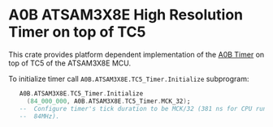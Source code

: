 # A0B ATSAM3X8E High Resolution Timer on top of TC5

This crate provides platform dependent implementation of the [A0B Timer](https://github.com/godunko/a0b-timer) on top of TC5 of the ATSAM3X8E MCU.

To initialize timer call `A0B.ATSAM3X8E.TC5_Timer.Initialize` subprogram:

```ada
   A0B.ATSAM3X8E.TC5_Timer.Initialize
     (84_000_000, A0B.ATSAM3X8E.TC5_Timer.MCK_32);
   --  Configure timer's tick duration to be MCK/32 (381 ns for CPU running at
   --  84MHz).
```
